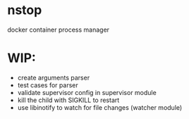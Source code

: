 nstop
=====

docker container process manager

WIP:
=====


- create arguments parser
- test cases for parser
- validate supervisor config in supervisor  module
- kill the child with SIGKILL to restart
- use libinotify to watch for file changes (watcher module)
